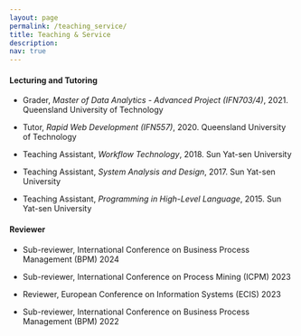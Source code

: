 ```yaml
---
layout: page
permalink: /teaching_service/
title: Teaching & Service
description:
nav: true
---
```


#### Lecturing and Tutoring

<!-- - Lecturer, *Master of Data Analytics - Advanced Project (IFN703/4)*, 2021. -->
<!-- Queensland University of Technology -->

- Grader, *Master of Data Analytics - Advanced Project (IFN703/4)*, 2021.
Queensland University of Technology

- Tutor, *Rapid Web Development (IFN557)*, 2020.
Queensland University of Technology

- Teaching Assistant, *Workflow Technology*, 2018. 
Sun Yat-sen University

- Teaching Assistant, *System Analysis and Design*, 2017. 
Sun Yat-sen University

- Teaching Assistant, *Programming in High-Level Language*, 2015. 
Sun Yat-sen University

#### Reviewer

- Sub-reviewer, International Conference on Business Process Management (BPM) 2024

- Sub-reviewer, International Conference on Process Mining (ICPM) 2023

- Reviewer, European Conference on Information Systems (ECIS) 2023

- Sub-reviewer, International Conference on Business Process Management (BPM) 2022
